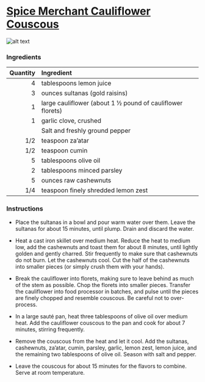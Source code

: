 # [Spice Merchant Cauliflower Couscous](http://food52.com/recipes/21165-spice-merchant-cauliflower-couscous)
![alt text](https://images.food52.com/KmlvenHo-zCBYs9bmKo71Q_DhT0=/753x502/dd0d5595-9225-492b-8f42-e7a95c366197--2013-0813_finalist_cauliflower-couscous-017.jpg)
### Ingredients
|Quantity|Ingredient|
----------:|:-------
|4|tablespoons lemon juice|
|3|ounces sultanas (gold raisins)|
|1|large cauliflower (about 1 ½ pound of cauliflower florets)|
|1|garlic clove, crushed|
||Salt and freshly ground pepper|
|1/2|teaspoon za’atar|
|1/2|teaspoon cumin|
|5|tablespoons olive oil|
|2|tablespoons minced parsley|
|5|ounces raw cashewnuts|
|1/4|teaspoon finely shredded lemon zest|

### Instructions

* Place the sultanas in a bowl and pour warm water over them. Leave the sultanas for about 15 minutes, until plump. Drain and discard the water.

* Heat a cast iron skillet over medium heat. Reduce the heat to medium low, add the cashewnuts and toast them for about 8 minutes, until lightly golden and gently charred. Stir frequently to make sure that cashewnuts do not burn. Let the cashewnuts cool. Cut the half of the cashewnuts into smaller pieces (or simply crush them with your hands).

* Break the cauliflower into florets, making sure to leave behind as much of the stem as possible. Chop the florets into smaller pieces. Transfer the cauliflower into food processor in batches, and pulse until the pieces are finely chopped and resemble couscous. Be careful not to over-process.

* In a large sauté pan, heat three tablespoons of olive oil over medium heat. Add the cauliflower couscous to the pan and cook for about 7 minutes, stirring frequently.

* Remove the couscous from the heat and let it cool. Add the sultanas, cashewnuts, za’atar, cumin, parsley, garlic, lemon zest, lemon juice, and the remaining two tablespoons of olive oil. Season with salt and pepper.

* Leave the couscous for about 15 minutes for the flavors to combine. Serve at room temperature.